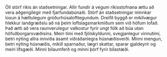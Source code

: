 Öll störf ríkis án staðsetningar. Allir fundir á vegum ríkisstofnana ættu að vera aðgengilegir með fjarfundabúnaði. Störf án staðsetningar minnkar losun á hættulegum gróðurhúsalofttegundum. Dreifð byggð er mikilvægur hlekkur landgræðslu að ná þeim loftslagsmarkmiðum sem við höfum lofað. Það ætti að vera  raunverulegur valkostur fyrir ungt fólk að búa utan höfuðborgarsvæðisins. Meiri tími með fjölskyldunni, svegjanlegur vinnutími, betri nýting allra innviða ásamt viðráðanlegra húsnæðisverði. Minni mengun, betri nýting húsnæðis, mikill sparnaður, lægri skattar, sparar gjaldeyrir og meiri lífsgæði. Minni bílaumferð og minni þörf fyrir bílastæði.
